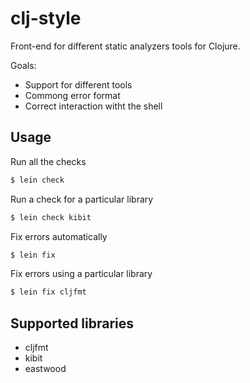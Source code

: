 # clj-style

Front-end for different static analyzers tools for Clojure.

Goals:

- Support for different tools
- Commong error format
- Correct interaction witht the shell

## Usage

Run all the checks

```bash
$ lein check
```

Run a check for a particular library

```bash
$ lein check kibit
```

Fix errors automatically

```bash
$ lein fix
```

Fix errors using a particular library
```bash
$ lein fix cljfmt
```

## Supported libraries

- cljfmt
- kibit
- eastwood
